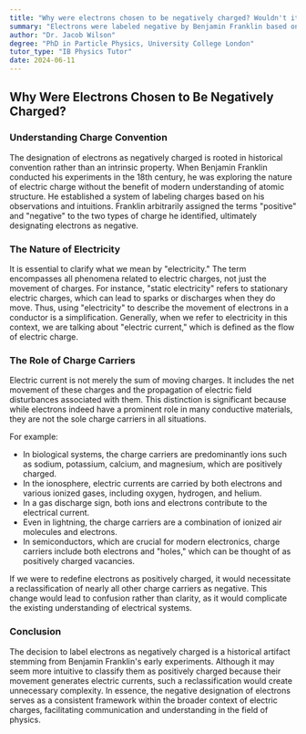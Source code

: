 ```yaml
---
title: "Why were electrons chosen to be negatively charged? Wouldn't it make more sense to call electrons positively charged because when they move they make electricity?"
summary: "Electrons were labeled negative by Benjamin Franklin based on experiments, not because they create electricity. 'Electricity' encompasses all electric charge effects, not just moving charges. While electrons are charge carriers in metals, other materials like semiconductors and biological systems use different charge carriers, making a label change confusing."
author: "Dr. Jacob Wilson"
degree: "PhD in Particle Physics, University College London"
tutor_type: "IB Physics Tutor"
date: 2024-06-11
---
```


## Why Were Electrons Chosen to Be Negatively Charged?

### Understanding Charge Convention

The designation of electrons as negatively charged is rooted in historical convention rather than an intrinsic property. When Benjamin Franklin conducted his experiments in the 18th century, he was exploring the nature of electric charge without the benefit of modern understanding of atomic structure. He established a system of labeling charges based on his observations and intuitions. Franklin arbitrarily assigned the terms "positive" and "negative" to the two types of charge he identified, ultimately designating electrons as negative.

### The Nature of Electricity

It is essential to clarify what we mean by "electricity." The term encompasses all phenomena related to electric charges, not just the movement of charges. For instance, "static electricity" refers to stationary electric charges, which can lead to sparks or discharges when they do move. Thus, using "electricity" to describe the movement of electrons in a conductor is a simplification. Generally, when we refer to electricity in this context, we are talking about "electric current," which is defined as the flow of electric charge.

### The Role of Charge Carriers

Electric current is not merely the sum of moving charges. It includes the net movement of these charges and the propagation of electric field disturbances associated with them. This distinction is significant because while electrons indeed have a prominent role in many conductive materials, they are not the sole charge carriers in all situations. 

For example:

- In biological systems, the charge carriers are predominantly ions such as sodium, potassium, calcium, and magnesium, which are positively charged.
- In the ionosphere, electric currents are carried by both electrons and various ionized gases, including oxygen, hydrogen, and helium.
- In a gas discharge sign, both ions and electrons contribute to the electrical current.
- Even in lightning, the charge carriers are a combination of ionized air molecules and electrons.
- In semiconductors, which are crucial for modern electronics, charge carriers include both electrons and "holes," which can be thought of as positively charged vacancies.

If we were to redefine electrons as positively charged, it would necessitate a reclassification of nearly all other charge carriers as negative. This change would lead to confusion rather than clarity, as it would complicate the existing understanding of electrical systems.

### Conclusion

The decision to label electrons as negatively charged is a historical artifact stemming from Benjamin Franklin's early experiments. Although it may seem more intuitive to classify them as positively charged because their movement generates electric currents, such a reclassification would create unnecessary complexity. In essence, the negative designation of electrons serves as a consistent framework within the broader context of electric charges, facilitating communication and understanding in the field of physics.
    